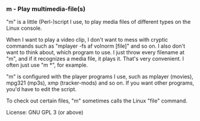 
### m - Play multimedia-file(s)

"m" is a little (Perl-)script I use,
to play media files of different types on the Linux console.

When I want to play a video clip, I don't want to mess with cryptic commands
such as "mplayer -fs af volnorm \[file\]" and so on. I also don't want to think
about, which program to use. I just throw every filename at "m", and if it
recognizes a media file, it plays it. That's very convenient.
I often just use "m *", for example.

"m" is configured with the player programs I use, such as
mplayer (movies), mpg321 (mp3s), xmp (tracker-mods) and so on.
If you want other programs, you'd have to edit the script.

To check out certain files, "m" sometimes calls the Linux "file" command.

License: GNU GPL 3 (or above)
